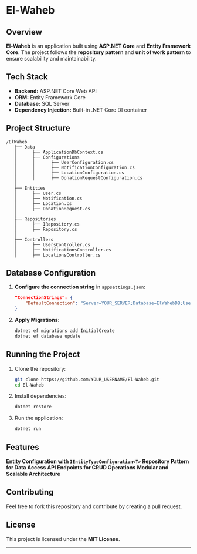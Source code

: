 # El-Waheb

##  Overview
**El-Waheb** is an application built using **ASP.NET Core** and **Entity Framework Core**. The project follows the **repository pattern** and **unit of work pattern**  to ensure scalability and maintainability.

##  Tech Stack
- **Backend:** ASP.NET Core Web API
- **ORM:** Entity Framework Core
- **Database:** SQL Server
- **Dependency Injection:** Built-in .NET Core DI container

##  Project Structure
```
/ElWaheb
   ├── Data
   │      ├── ApplicationDbContext.cs
   │      ├── Configurations
   │      │      ├── UserConfiguration.cs
   │      │      ├── NotificationConfiguration.cs
   │      │      ├── LocationConfiguration.cs
   │      │      ├── DonationRequestConfiguration.cs
   │
   ├── Entities
   │      ├── User.cs
   │      ├── Notification.cs
   │      ├── Location.cs
   │      ├── DonationRequest.cs
   │
   ├── Repositories
   │      ├── IRepository.cs
   │      ├── Repository.cs
   │
   ├── Controllers
   │      ├── UsersController.cs
   │      ├── NotificationsController.cs
   │      ├── LocationsController.cs
```

##  Database Configuration
1. **Configure the connection string** in `appsettings.json`:
   ```json
   "ConnectionStrings": {
       "DefaultConnection": "Server=YOUR_SERVER;Database=ElWahebDB;User Id=YOUR_USER;Password=YOUR_PASSWORD;"
   }
   ```
2. **Apply Migrations**:
   ```sh
   dotnet ef migrations add InitialCreate
   dotnet ef database update
   ```

##  Running the Project
1. Clone the repository:
   ```sh
   git clone https://github.com/YOUR_USERNAME/El-Waheb.git
   cd El-Waheb
   ```
2. Install dependencies:
   ```sh
   dotnet restore
   ```
3. Run the application:
   ```sh
   dotnet run
   ```

##  Features
 **Entity Configuration with `IEntityTypeConfiguration<T>`**
 **Repository Pattern for Data Access**
 **API Endpoints for CRUD Operations**
 **Modular and Scalable Architecture**

##  Contributing
Feel free to fork this repository and contribute by creating a pull request. 

##  License
This project is licensed under the **MIT License**.

---

